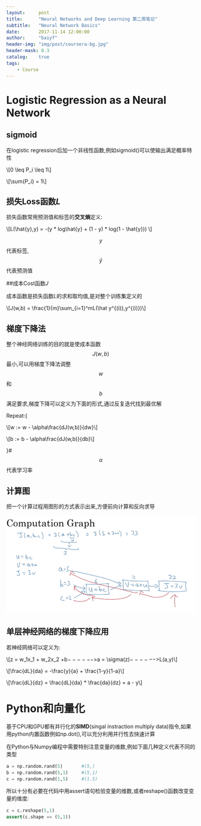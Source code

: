 ```yaml
---
layout:     post
title:      "Neural Networks and Deep Learning 第二周笔记"
subtitle:   "Neural Network Basics"
date:       2017-11-14 12:00:00
author:     "baiyf"
header-img: "img/post/coursera-bg.jpg"
header-mask: 0.3
catalog:    true
tags:
    - Course
---
```


# Logistic Regression as a Neural Network
## sigmoid

在logistic regression后加一个非线性函数,例如sigmoid()可以使输出满足概率特性

\\[0 \leq P_i \leq 1\\]

\\[\sum{P_i} = 1\\]

## 损失Loss函数$L$

损失函数常用预测值和标签的**交叉熵**定义:

\\[L(\hat{y},y) = -(y * log\hat{y} + (1 - y) * log(1 - \hat{y})) \\]

$$y$$代表标签,$$\hat{y}$$代表预测值

##成本Cost函数$J$

成本函数是损失函数$L$的求和取均值,是对整个训练集定义的

\\[J(w,b) = \frac{1}{m}\sum_{i=1}^mL(\hat y^{(i)},y^{(i)})\\]

## 梯度下降法

整个神经网络训练的目的就是使成本函数$$J(w,b)$$最小,可以用梯度下降法调整$$w$$和$$b$$满足要求,梯度下降可以定义为下面的形式,通过反复迭代找到最优解

Repeat:{

\\[w := w - \alpha\frac{dJ(w,b)}{dw}\\]

\\[b := b - \alpha\frac{dJ(w,b)}{db}\\]

}#$$\alpha$$代表学习率

## 计算图

把一个计算过程用图形的方式表示出来,方便前向计算和反向求导

![computation_graph](/img/post/computation_graph.jpg)

## 单层神经网络的梯度下降应用

若神经网络可以定义为:

\\[z = w_1x_1 + w_2x_2 +b$------>$a = \sigma(z)$------>$L(a,y)\\]

\\[\frac{dL}{da} = -\frac{y}{a} + \frac{1-y}{1-a}\\]

\\[\frac{dL}{dz} = \frac{dL}{da} * \frac{da}{dz} = a - y\\]

# Python和向量化

基于CPU和GPU都有并行化的**SIMD**(singal instraction multiply data)指令,如果用python内置函数例如np.dot(),可以充分利用并行性去快速计算

在Python与Numpy编程中需要特别注意变量的维数,例如下面几种定义代表不同的类型

```python
a = np.random.rand(5)		#(5,)
b = np.random.rand(5,1)		#(5,1)
c = np.random.rand(1,5)		#(1.5)
```

所以十分有必要在代码中用assert语句检验变量的维数,或者reshape()函数改变变量的维度:

```python
c = c.reshape(5,1)
assert(c.shape == (5,1))
```

